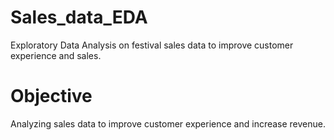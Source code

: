 # Sales_data_EDA
Exploratory Data Analysis on festival sales data to improve customer experience and sales.
# Objective
Analyzing sales data to improve customer experience and increase revenue.
